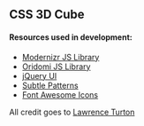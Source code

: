 <h2> CSS 3D Cube </h2>
<h4> Resources used in development:</h4>
<ul>
<li><a href="http://modernizr.com/">Modernizr JS Library</a></li>
<li><a href="http://oridomi.com/">Oridomi JS Library</a></li>
<li><a href="https://jqueryui.com">jQuery UI</a></li>
<li><a href="http://subtlepatterns.com/"> Subtle Patterns</a></li>
<li><a href="http://fontawesome.io/">Font Awesome Icons</a></li>
</ul>

<p>All credit goes to <a href="https://tutsplus.com/course/css-3d-essentials/">Lawrence Turton</a></p>
